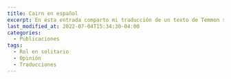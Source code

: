 ```yaml
---
title: Cairn en español
excerpt: En esta entrada comparto mi traducción de un texto de Temmon sobre las reglas para jugar en solitario.
last_modified_at: 2022-07-04T15:34:30-04:00
categories:
  - Publicaciones
tags:
  - Rol en solitario
  - Opinión
  - Traducciones
---
```

